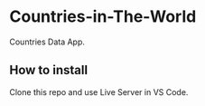 # Countries-in-The-World
Countries Data App.

## How to install
Clone this repo and use Live Server in VS Code.
